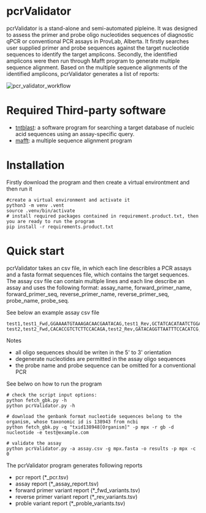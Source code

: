 # pcrValidator
pcrValidator is a stand-alone and semi-automated pipleine. It was designed to assess the primer and probe oligo nucleotides sequences of diagnostic qPCR or conventional PCR assays in ProvLab, Alberta. It firstly searches user supplied primer and probe sequences against the target nucleotide sequences to identify the target amplicons. Secondly, the identified amplicons were then run through Mafft program to generate multiple sequence alignment. Based on the multiple sequence alignments of the identified amplicons, pcrValidator generates a list of reports:

![pcr_validator_workflow](https://user-images.githubusercontent.com/52679027/194162582-c5b064b6-eaab-4f10-9e50-8194bce3534f.png)

# Required Third-party software
* [tntblast](https://github.com/jgans/thermonucleotideBLAST): a software program for searching a target database of nucleic acid sequences using an assay-specific query.
* [mafft](https://mafft.cbrc.jp/alignment/software/): a multiple sequence alignment program

# Installation
Firstly download the program and then create a virtual environtment and then run it
```
#create a virtual environment and activate it
python3 -m venv .vent
source .venv/bin/activate
# install required packages contained in requirement.product.txt, then you are ready to run the program
pip install -r requirements.product.txt
```

# Quick start
 pcrValidator takes an csv file, in which each line describles a PCR assays and a fasta format sequences file, which contains the target sequences. The assay csv file can contain multiple lines and each line describe an assay and  uses the following format: assay_name, forward_primer_name, forward_primer_seq, reverse_primer_name, reverse_primer_seq, probe_name, probe_seq. 

See below an example assay csv file

```
test1,test1_Fwd,GGAAAATGTAAAGACAACGAATACAG,test1_Rev,GCTATCACATAATCTGGAAGCGTA,test1_Probe,AAGCCGTAATCTATGTTGTCTATCGTGTCC
test2,test2_Fwd,CACACCGTCTCTTCCACAGA,test2_Rev,GATACAGGTTAATTTCCACATCG,test2_Probe,AACCCGTCGTAACCAGCAATACATTT
```

Notes

* all oligo sequences should be writen in the 5' to 3' orientation
* degenerate nucleotides are permitted in the assay oligo sequences
* the probe name and probe sequence can be omitted for a conventional PCR

See belwo on how to run the program
```
# check the script input options:
python fetch_gbk.py -h
python pcrValidator.py -h

# download the genbank format nucleotide sequences belong to the organism, whose taxonomic id is 138943 from ncbi
python fetch_gbk.py -q "txid138948[Organism]" -p mpx -r gb -d nucleotide -e test@example.com

# validate the assay
python pcrValidator.py -a assay.csv -g mpx.fasta -o results -p mpx -c 0 
```

The pcrValidator program generates following reports
* pcr report (*_pcr.tsv)
* assay report (*_assay_report.tsv)
* forward primer variant report (*_fwd_variants.tsv)
* reverse primer variant report (*_rev_variants.tsv)
* proble variant report (*_proble_variants.tsv)
